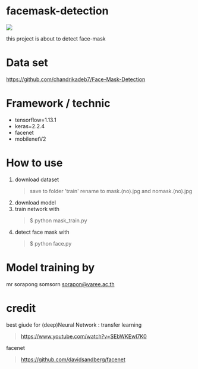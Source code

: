 # facemask-detection

<img src='http://techno.varee.ac.th/maxm5//0.jpg'>

this project is about to detect face-mask

# Data set
https://github.com/chandrikadeb7/Face-Mask-Detection

# Framework / technic
- tensorflow=1.13.1 
- keras=2.2.4
- facenet 
- mobilenetV2

# How to use
1. download dataset
   > save to folder 'train' 
   > rename to mask.(no).jpg and nomask.(no).jpg
2. download model
3. train network with
    > $ python mask_train.py
4. detect face mask with
    > $ python face.py

# Model training by
mr sorapong somsorn
sorapon@varee.ac.th

# credit
best giude for (deep)Neural Network : transfer learning
> https://www.youtube.com/watch?v=SEbWKEwl7K0

facenet
> https://github.com/davidsandberg/facenet
